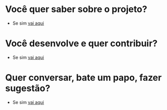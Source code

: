 # Você quer saber sobre o projeto?
* Se sim [vai aqui](docs/index.md)

# Você desenvolve e quer contribuir?
* Se sim [vai aqui](docs/desenvolvimento.md)

# Quer conversar, bate um papo, fazer sugestão?
* Se sim [vai aqui]()
